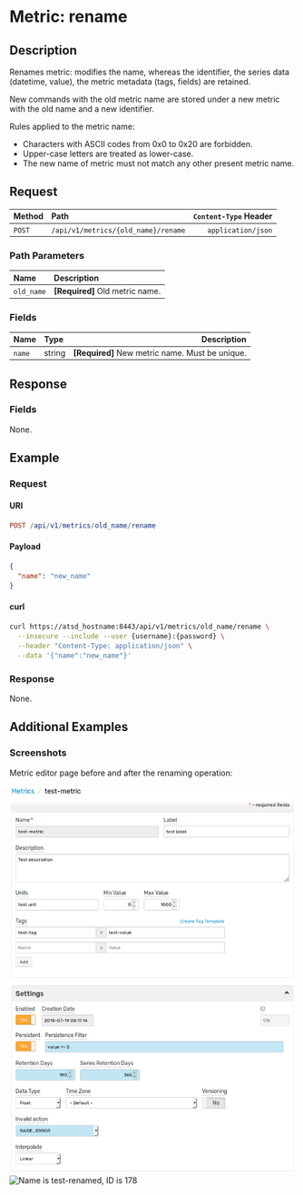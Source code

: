 # Metric: rename

## Description

Renames metric: modifies the name, whereas the identifier, the series data (datetime, value), the metric metadata (tags, fields) are retained.

New commands with the old metric name are stored under a new metric with the old name and a new identifier.

Rules applied to the metric name:

* Characters with ASCII codes from 0x0 to 0x20 are forbidden.
* Upper-case letters are treated as lower-case.
* The new name of metric must not match any other present metric name.

## Request

| **Method** | **Path** | **`Content-Type` Header** |
|:---|:---|---:|
| `POST` | `/api/v1/metrics/{old_name}/rename` | `application/json` |

### Path Parameters

| **Name** | **Description** |
|:---|:---|
| `old_name` | **[Required]** Old metric name. |

### Fields

| **Name** | **Type** | **Description** |
|:---|:---|---:|
| `name` | string | **[Required]** New metric name. Must be unique. |

## Response

### Fields

None.

## Example

### Request

#### URI

```elm
POST /api/v1/metrics/old_name/rename
```

#### Payload

```json
{
  "name": "new_name"
}
```

#### curl

```bash
curl https://atsd_hostname:8443/api/v1/metrics/old_name/rename \
  --insecure --include --user {username}:{password} \
  --header "Content-Type: application/json" \
  --data '{"name":"new_name"}'
```

### Response

None.

## Additional Examples

### Screenshots

Metric editor page before and after the renaming operation:

![Name is test-metric, ID is 178](./images/metric_rename_old_name.png) ![Name is test-renamed, ID is 178](./images/metric_rename_name_name.png)
